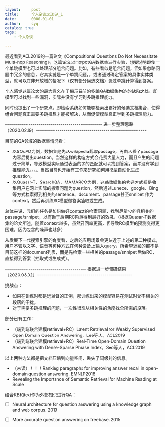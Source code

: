 ```yaml
---
layout:     post
title:      个人杂谈之IDEA_1
date:       0000-01-01
author:     cyq
catalog: true
tags:
    - 个人杂谈

---
```




最近看到ACL2019的一篇论文《Compositional Questions Do Not Necessitate Multi-hop Reasoning》，这篇论文以HotpotQA数据集进行实验，想要说明即使一个单跳模型也可以处理部分组合问题。比如，有些看似是组合问题，但如果忽略问题中冗余的信息，它其实就是一个单跳问题，，或者通过确定答案的具体实体类型，就可以在非开放域的情况下（仅有部分候选文档）通过单跳计算得到答案。

个人感觉这篇论文的最大意义在于揭示目前的多跳QA数据集构造的缺陷之处，即模型可以找到一些漏洞，实际并没有学习到多跳推理能力。

同时也提出了一个研究点，即检索系统如何能够检索出更好的候选文档集合，使得组合问题真正需要多跳推理才能被解决，从而促使模型真正学到多跳推理能力。



------------------------------------------------- 进一步整理思路 （2020.02.19）--------------------------------------------------------

目前的QA领域的数据集情况看：

- 以SQuAD为例，数据集是先从wikipedia截取passage，再由人看了passage内容后提出question。当然这样的构造方式会花费大量人力，而且产生的问题过于简单，导致模型实际通过表面的字的匹配就可以找到答案，而并没有学到推理能力。。。。当然目前也开始有工作来研究如何用模型自动化生成question。
- 以Quasar-T、SearchQA、MAMARCO为例，这些数据集的构造方式都是收集用户在网上实际的搜索问题为question，然后通过Lunece、google、Bing等方式检索得到相关的sentence、document、passage甚至snnipet 作为context，然后再训练RC模型做答案抽取或生成。

总体来说，我们的任务是如何做好context的检索问题，找到尽量少的且相关的passage/snnipet，以有助于后期RC阶段得到最好的效果。（根据Quasar-T数据集的论文所述，随着context越多，虽然召回率更高，但导致RC模型的预测变得更困难，因为包含的噪声也越多）

从发展下一代搜索引擎的角度看，之后的应用场景会更贴近于上述的第二种模式，用户不管以文字、语音等何种方式在何种设备上输入query，所希望返回的都不是目前这样的document列表，而是先检索一些相关的passage/snnipet 后做RC，直接得到答案（抽取式或生成式）。



----------------------------------------- 根据进一步调研结果（2020.03.02）------------------------------------------------

挑战点：

- 如果在训练时都是远监督的正例，那训练出来的模型容易在测试时受不相关的段落的干扰。
- 对于需要多跳推理的问题，一次性很难从相关性的角度找全所需的段落。











部分已有工作：

- （端到端联合建模retrieval+RC）Latent Retrieval for Weakly Supervised Open Domain Question Answering，Lee等人，ACL2019
- （端到端联合建模retrieval+RC）Real-Time Open-Domain Question Answering with Dense-Sparse Phrase Index，Seo等人，ACL2019

以上两种方法都是把文档压缩到向量空间，丢失了词级别的信息。

- （未读）！！！Ranking paragraphs for improving answer recall in open-domain question answering. EMNLP2018
- Revealing the Importance of Semantic Retrieval for Machine Reading at Scale





结合KB和text作为外部知识进行QA：

- [ ] Neural architecture for question answering using a knowledge graph and web corpus. 2019
- [ ] More accurate question answering on freebase. 2015





